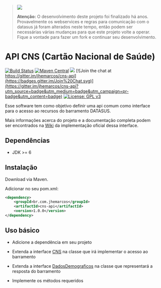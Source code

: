 > <img src="https://img.shields.io/maintenance/no/2014" />
>
> **Atenção:** O desenvolvimento deste projeto foi finalizado há anos. Provavelmente os webservices e regras para comunicação com o datasus já foram alterados neste tempo, então podem ser necessárias várias mudanças para que este projeto volte a operar. Fique a vontade para fazer um fork e continuar seu desenvolvimento.

# API CNS (Cartão Nacional de Saúde)

[![Build Status](https://travis-ci.org/jhemarcos/cns-api.svg?branch=master)](https://travis-ci.org/jhemarcos/cns-api)
[![Maven Central](https://maven-badges.herokuapp.com/maven-central/br.com.jhemarcos/cns-api/badge.svg)](https://maven-badges.herokuapp.com/maven-central/br.com.jhemarcos/cns-api/)
<a href="http://www.methodscount.com/?lib=br.com.jhemarcos%3Acns-api%3A0.0.1"><img src="https://img.shields.io/badge/Methods and size-7 | 4 KB-e91e63.svg"/></a>
[![Join the chat at https://gitter.im/jhemarcos/cns-api](https://badges.gitter.im/Join%20Chat.svg)](https://gitter.im/jhemarcos/cns-api?utm_source=badge&utm_medium=badge&utm_campaign=pr-badge&utm_content=badge)
[![License: GPL v3](https://img.shields.io/badge/License-GPL%20v3-blue.svg)](http://www.gnu.org/licenses/gpl-3.0)


Esse software tem como objetivo definir uma api comum como interface para o acesso ao recursos do barramento DATASUS.

Mais informações acerca do projeto e a documentação completa podem ser encontrados na [Wiki](https://github.com/jhemarcos/cns/wiki) da implementação oficial dessa interface.

## Dependências
* JDK >= 6

## Instalação
Download via Maven.

Adicionar no seu pom.xml:

```xml
<dependency>
    <groupId>br.com.jhemarcos</groupId>
    <artifactId>cns-api</artifactId>
    <version>1.0.0</version>
</dependency>

```

## Uso básico
- Adicione a dependência em seu projeto

- Extenda a interface [CNS](https://github.com/jhemarcos/cns-api/blob/master/src/main/java/br/com/jhemarcos/Cns.java) na classe que irá implementar o acesso ao barramento

- Extenda a interface [DadosDemograficos](https://github.com/jhemarcos/cns-api/blob/master/src/main/java/br/com/jhemarcos/DadosDemograficos.java) na classe que representará a resposta do barramento

- Implemente os métodos requeridos
